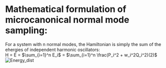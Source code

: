 # Mathematical formulation of microcanonical normal mode sampling:
For a system with n normal modes, the Hamiltonian is simply the sum of the ehergies of independent harmonic oscillators:\
                                        H =  E = $\sum_{i=1}^n E_i$ = $\sum_{i=1}^n \frac(P_i^2 + w_i^2Q_i^2)(2)$
![Energy_dist](https://github.com/atomicadi/Energy-value-distribution/assets/147025377/17bb5b6c-3675-44b6-839d-2b7a0c467df4)
